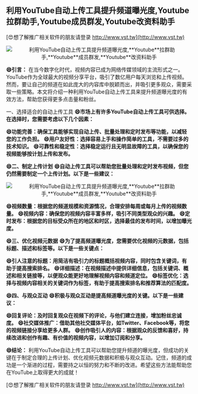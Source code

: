 ## **利用YouTube自动上传工具提升频道曝光度,**Youtube**拉群助手,**Youtube**成员群发,**Youtube**改资料助手**

[😍想了解推广相关软件的朋友请登录 http://www.vst.tw](http://www.vst.tw)

 <center><img src="https://vst.tw/MP4/tuiguang/png/3.png" alt="利用YouTube自动上传工具提升频道曝光度,**Youtube**拉群助手,**Youtube**成员群发,**Youtube**改资料助手"></center>

**😄引言：**
在当今数字化时代，视频内容已成为网络传媒领域的主流形式之一。YouTube作为全球最大的视频分享平台，吸引了数亿用户每天浏览和上传视频。然而，要让自己的频道在如此庞大的内容库中脱颖而出，并吸引更多观众，需要采取一些策略。本文将介绍一种利用YouTube自动上传工具来提升频道曝光度的有效方法，帮助您获得更多点击量和粉丝。

一、选择适合的自动上传工具
**😄市场上有许多YouTube自动上传工具可供选择。在选择时，您需要考虑以下几个因素：**

**😄功能完善：确保工具能够实现自动上传、批量处理和定时发布等功能，以减轻您的工作负担。**
**😄用户友好性：选择容易上手和操作简单的工具，不需要过多的技术知识。**
**😄可靠性和稳定性：选择稳定运行且无明显故障的工具，以确保您的视频能够按计划上传和发布。**

**😄二、制定上传计划**
**😄自动上传工具可以帮助您批量处理和定时发布视频，但您仍然需要制定一个上传计划。以下是一些建议：**

 <center><img src="https://vst.tw/MP4/tuiguang/png/4.png" alt="利用YouTube自动上传工具提升频道曝光度,**Youtube**拉群助手,**Youtube**成员群发,**Youtube**改资料助手"></center>

**😄视频数量：根据您的频道规模和资源情况，合理安排每周或每月上传的视频数量。**
**😄视频内容：确保您的视频内容丰富多样，吸引不同类型观众的兴趣。**
**😄定时发布：根据您的目标受众所在的地区和时区，选择最佳的发布时间，以增加曝光度。**

**😄三、优化视频元数据**
**😄为了提高频道曝光度，您需要优化视频的元数据，包括标题、描述和标签等。以下是一些关键点：**

**😄引人注意的标题：用简洁有吸引力的标题概括视频内容，同时包含关键词，有助于提高搜索排名。**
**😄详细描述：在视频描述中提供详细信息，包括关键词、概述和相关链接等，以便观众能更好地理解视频内容和频道定位。**
**😄标签优化：选择与视频内容相关的关键词作为标签，有助于提高搜索排名和推荐算法的匹配度。**

**😄四、与观众互动**
**😄积极与观众互动是提高频道曝光度的关键。以下是一些建议：**

**😄回复评论：及时回复观众在视频下的评论，与他们建立连接，增加粉丝忠诚度。**
**😄社交媒体推广：借助其他社交媒体平台，如Twitter、Facebook等，将您的视频链接分享给更多人群。**
**😄创作吸引人的内容：根据观众的反馈和喜好，持续改进和创作有趣、有价值的视频内容，以增加订阅和分享。**

**😄结论：**
利用YouTube自动上传工具可以帮助您提升频道的曝光度，但成功的关键在于制定合理的上传计划、优化视频元数据和积极与观众互动。记住，频道的成功是一个渐进的过程，需要持之以恒的努力和不断的改进。希望这些方法能帮助您在YouTube上取得更大的成就！

[😍想了解推广相关软件的朋友请登录 http://www.vst.tw](http://www.vst.tw)



